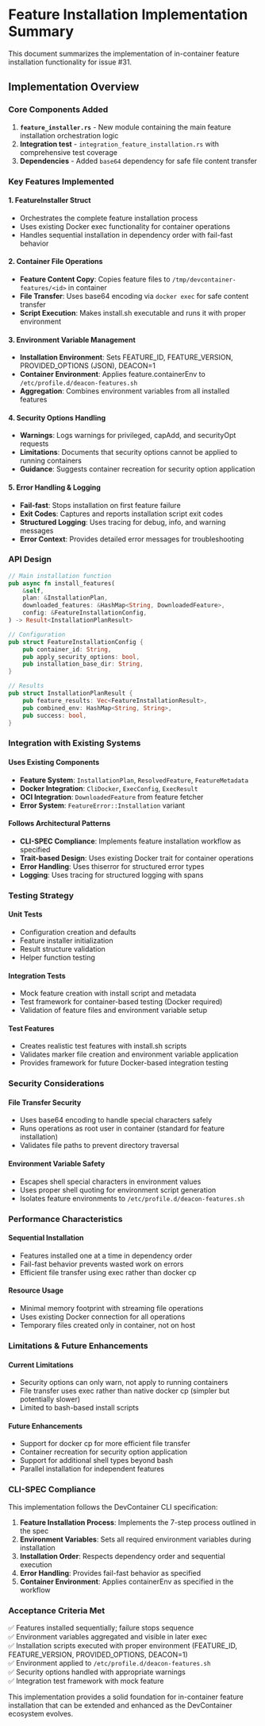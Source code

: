 # Feature Installation Implementation Summary

This document summarizes the implementation of in-container feature installation functionality for issue #31.

## Implementation Overview

### Core Components Added

1. **`feature_installer.rs`** - New module containing the main feature installation orchestration logic
2. **Integration test** - `integration_feature_installation.rs` with comprehensive test coverage
3. **Dependencies** - Added `base64` dependency for safe file content transfer

### Key Features Implemented

#### 1. FeatureInstaller Struct
- Orchestrates the complete feature installation process
- Uses existing Docker exec functionality for container operations
- Handles sequential installation in dependency order with fail-fast behavior

#### 2. Container File Operations
- **Feature Content Copy**: Copies feature files to `/tmp/devcontainer-features/<id>` in container
- **File Transfer**: Uses base64 encoding via `docker exec` for safe content transfer
- **Script Execution**: Makes install.sh executable and runs it with proper environment

#### 3. Environment Variable Management
- **Installation Environment**: Sets FEATURE_ID, FEATURE_VERSION, PROVIDED_OPTIONS (JSON), DEACON=1
- **Container Environment**: Applies feature.containerEnv to `/etc/profile.d/deacon-features.sh`
- **Aggregation**: Combines environment variables from all installed features

#### 4. Security Options Handling
- **Warnings**: Logs warnings for privileged, capAdd, and securityOpt requests
- **Limitations**: Documents that security options cannot be applied to running containers
- **Guidance**: Suggests container recreation for security option application

#### 5. Error Handling & Logging
- **Fail-fast**: Stops installation on first feature failure
- **Exit Codes**: Captures and reports installation script exit codes
- **Structured Logging**: Uses tracing for debug, info, and warning messages
- **Error Context**: Provides detailed error messages for troubleshooting

### API Design

```rust
// Main installation function
pub async fn install_features(
    &self,
    plan: &InstallationPlan,
    downloaded_features: &HashMap<String, DownloadedFeature>,
    config: &FeatureInstallationConfig,
) -> Result<InstallationPlanResult>

// Configuration
pub struct FeatureInstallationConfig {
    pub container_id: String,
    pub apply_security_options: bool,
    pub installation_base_dir: String,
}

// Results
pub struct InstallationPlanResult {
    pub feature_results: Vec<FeatureInstallationResult>,
    pub combined_env: HashMap<String, String>,
    pub success: bool,
}
```

### Integration with Existing Systems

#### Uses Existing Components
- **Feature System**: `InstallationPlan`, `ResolvedFeature`, `FeatureMetadata`
- **Docker Integration**: `CliDocker`, `ExecConfig`, `ExecResult` 
- **OCI Integration**: `DownloadedFeature` from feature fetcher
- **Error System**: `FeatureError::Installation` variant

#### Follows Architectural Patterns
- **CLI-SPEC Compliance**: Implements feature installation workflow as specified
- **Trait-based Design**: Uses existing Docker trait for container operations
- **Error Handling**: Uses thiserror for structured error types
- **Logging**: Uses tracing for structured logging with spans

### Testing Strategy

#### Unit Tests
- Configuration creation and defaults
- Feature installer initialization  
- Result structure validation
- Helper function testing

#### Integration Tests
- Mock feature creation with install script and metadata
- Test framework for container-based testing (Docker required)
- Validation of feature files and environment variable setup

#### Test Features
- Creates realistic test features with install.sh scripts
- Validates marker file creation and environment variable application
- Provides framework for future Docker-based integration testing

### Security Considerations

#### File Transfer Security
- Uses base64 encoding to handle special characters safely
- Runs operations as root user in container (standard for feature installation)
- Validates file paths to prevent directory traversal

#### Environment Variable Safety
- Escapes shell special characters in environment values
- Uses proper shell quoting for environment script generation
- Isolates feature environments to `/etc/profile.d/deacon-features.sh`

### Performance Characteristics

#### Sequential Installation
- Features installed one at a time in dependency order
- Fail-fast behavior prevents wasted work on errors
- Efficient file transfer using exec rather than docker cp

#### Resource Usage
- Minimal memory footprint with streaming file operations
- Uses existing Docker connection for all operations
- Temporary files created only in container, not on host

### Limitations & Future Enhancements

#### Current Limitations
- Security options can only warn, not apply to running containers
- File transfer uses exec rather than native docker cp (simpler but potentially slower)
- Limited to bash-based install scripts

#### Future Enhancements
- Support for docker cp for more efficient file transfer
- Container recreation for security option application
- Support for additional shell types beyond bash
- Parallel installation for independent features

### CLI-SPEC Compliance

This implementation follows the DevContainer CLI specification:

1. **Feature Installation Process**: Implements the 7-step process outlined in the spec
2. **Environment Variables**: Sets all required environment variables during installation
3. **Installation Order**: Respects dependency order and sequential execution
4. **Error Handling**: Provides fail-fast behavior as specified
5. **Container Environment**: Applies containerEnv as specified in the workflow

### Acceptance Criteria Met

✅ Features installed sequentially; failure stops sequence  
✅ Environment variables aggregated and visible in later exec  
✅ Installation scripts executed with proper environment (FEATURE_ID, FEATURE_VERSION, PROVIDED_OPTIONS, DEACON=1)  
✅ Environment applied to `/etc/profile.d/deacon-features.sh`  
✅ Security options handled with appropriate warnings  
✅ Integration test framework with mock feature  

This implementation provides a solid foundation for in-container feature installation that can be extended and enhanced as the DevContainer ecosystem evolves.
